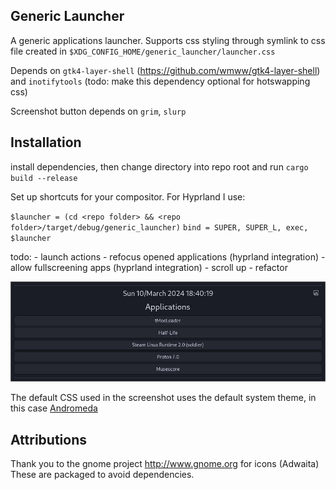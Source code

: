 
## Generic Launcher

A generic applications launcher. 
Supports css styling through symlink to css file created in `$XDG_CONFIG_HOME/generic_launcher/launcher.css`

Depends on `gtk4-layer-shell` (https://github.com/wmww/gtk4-layer-shell) and `inotifytools` (todo: make this dependency optional for hotswapping css)

Screenshot button depends on `grim`, `slurp`

## Installation

install dependencies, then change directory into repo root and run
`cargo build --release`

Set up shortcuts for your compositor. For Hyprland I use: 

`$launcher = (cd <repo folder> && <repo folder>/target/debug/generic_launcher)`
`bind = SUPER, SUPER_L, exec, $launcher`

todo:
	- launch actions
	- refocus opened applications (hyprland integration)
	- allow fullscreening apps (hyprland integration)
	- scroll up
	- refactor

![Demo:](docs/demo_screenshot.jpg)

The default CSS used in the screenshot uses the default system theme, in this case [Andromeda](https://www.gnome-look.org/p/2039961)

## Attributions

Thank you to the gnome project http://www.gnome.org for icons (Adwaita)
These are packaged to avoid dependencies.


